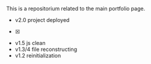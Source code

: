 This is a repositorium related to the main portfolio page.
 - v2.0 project deployed
 - [x]
 - v1.5 js clean
 - v1.3/4 file reconstructing
 - v1.2 reinitialization

